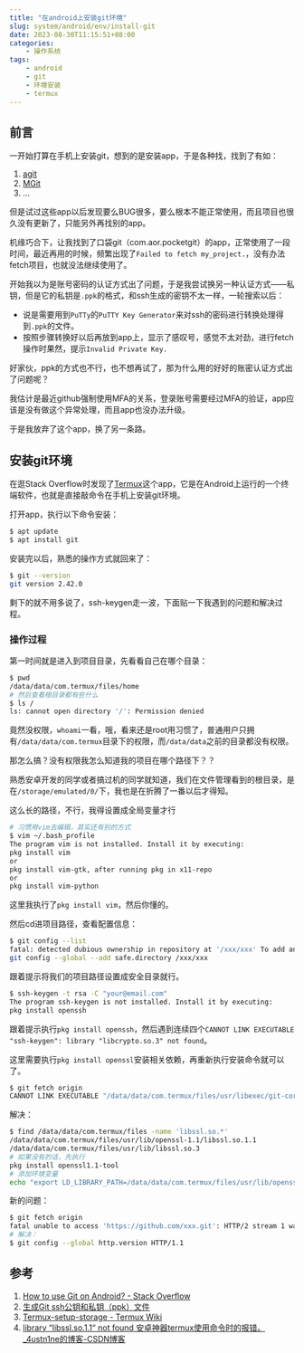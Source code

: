 ```yaml
---
title: "在android上安装git环境"
slug: system/android/env/install-git
date: 2023-08-30T11:15:51+08:00
categories:
    - 操作系统
tags:
    - android
    - git
    - 环境安装
    - termux
---
```

## 前言
一开始打算在手机上安装git，想到的是安装app，于是各种找，找到了有如：
1. [agit](https://github.com/rtyley/agit)
2. [MGit](https://github.com/maks/MGit)
3. ...

但是试过这些app以后发现要么BUG很多，要么根本不能正常使用，而且项目也很久没有更新了，只能另外再找别的app。

机缘巧合下，让我找到了口袋git（com.aor.pocketgit）的app，正常使用了一段时间，最近再用的时候，频繁出现了`Failed to fetch my_project.`，没有办法fetch项目，也就没法继续使用了。

开始我以为是账号密码的认证方式出了问题，于是我尝试换另一种认证方式——私钥，但是它的私钥是`.ppk`的格式，和ssh生成的密钥不太一样，一轮搜索以后：
- 说是需要用到`PuTTy`的`PuTTY Key Generator`来对ssh的密码进行转换处理得到`.ppk`的文件。
- 按照步骤转换好以后再放到app上，显示了感叹号，感觉不太对劲，进行fetch操作时果然，提示`Invalid Private Key.`

好家伙，ppk的方式也不行，也不想再试了，那为什么用的好好的账密认证方式出了问题呢？

我估计是最近github强制使用MFA的关系，登录账号需要经过MFA的验证，app应该是没有做这个异常处理，而且app也没办法升级。

于是我放弃了这个app，换了另一条路。

## 安装git环境
在逛Stack Overflow时发现了[Termux](https://github.com/termux/termux-app)这个app，它是在Android上运行的一个终端软件，也就是直接敲命令在手机上安装git环境。

打开app，执行以下命令安装：
```bash
$ apt update
$ apt install git
```
安装完以后，熟悉的操作方式就回来了：
```bash
$ git --version
git version 2.42.0
```

剩下的就不用多说了，ssh-keygen走一波，下面贴一下我遇到的问题和解决过程。
### 操作过程
第一时间就是进入到项目目录，先看看自己在哪个目录：
```bash
$ pwd
/data/data/com.termux/files/home
# 然后查看根目录都有些什么
$ ls /
ls: cannot open directory '/': Permission denied
```
竟然没权限，`whoami`一看，哦，看来还是root用习惯了，普通用户只拥有`/data/data/com.termux`目录下的权限，而`/data/data`之前的目录都没有权限。

那怎么搞？没有权限我怎么知道我的项目在哪个路径下？？

熟悉安卓开发的同学或者搞过机的同学就知道，我们在文件管理看到的根目录，是在`/storage/emulated/0/`下，我也是在折腾了一番以后才得知。

这么长的路径，不行，我得设置成全局变量才行
```bash
# 习惯用vim去编辑，其实还有别的方式
$ vim ~/.bash_profile
The program vim is not installed. Install it by executing:
pkg install vim
or
pkg install vim-gtk, after running pkg in x11-repo
or
pkg install vim-python
```
这里我执行了`pkg install vim`，然后你懂的。

然后cd进项目路径，查看配置信息：
```bash
$ git config --list
fatal: detected dubious ownership in repository at '/xxx/xxx' To add an exception for this directory, call:
git config --global --add safe.directory /xxx/xxx
```
跟着提示将我们的项目路径设置成安全目录就行。

```bash
$ ssh-keygen -t rsa -C "your@email.com"
The program ssh-keygen is not installed. Install it by executing:
pkg install openssh
```
跟着提示执行`pkg install openssh`，然后遇到连续四个`CANNOT LINK EXECUTABLE "ssh-keygen": library "libcrypto.so.3" not found`。

这里需要执行`pkg install openssl`安装相关依赖，再重新执行安装命令就可以了。

```bash
$ git fetch origin
CANNOT LINK EXECUTABLE "/data/data/com.termux/files/usr/libexec/git-core/git-remote-https": library "libssl.so.1.1" not found
```
解决：
```bash
$ find /data/data/com.termux/files -name 'libssl.so.*'
/data/data/com.termux/files/usr/lib/openssl-1.1/libssl.so.1.1
/data/data/com.termux/files/usr/lib/libssl.so.3
# 如果没有的话，先执行
pkg install openssl1.1-tool
# 添加环境变量
echo "export LD_LIBRARY_PATH=/data/data/com.termux/files/usr/lib/openssl-1.1" >> ~/.bash_profile && source ~/.bash_profile
```
新的问题：
```bash
$ git fetch origin
fatal unable to access 'https://github.com/xxx.git': HTTP/2 stream 1 was not closed cleanly before end of the underlying stream
# 解决：
$ git config --global http.version HTTP/1.1
```

## 参考
1. [How to use Git on Android? - Stack Overflow](https://stackoverflow.com/questions/2701078/how-to-use-git-on-android)
2. [生成Git ssh公钥和私钥（ppk）文件](https://www.rstk.cn/news/1474415.html)
3. [Termux-setup-storage - Termux Wiki](https://wiki.termux.com/wiki/Termux-setup-storage)
4. [library “libssl.so.1.1“ not found 安卓神器termux使用命令时的报错。\_4ustn1ne的博客-CSDN博客](https://blog.csdn.net/qq_42560204/article/details/125670804)

